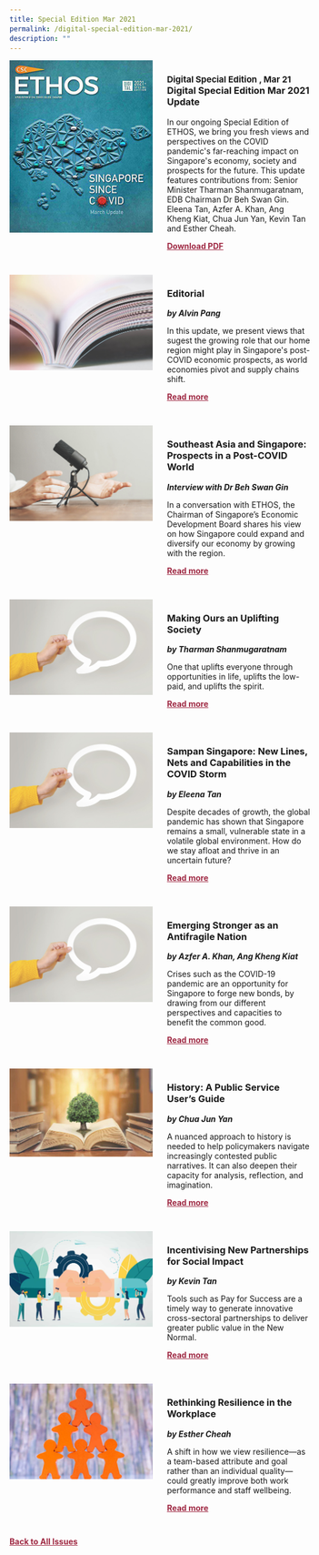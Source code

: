 ```yaml
---
title: Special Edition Mar 2021
permalink: /digital-special-edition-mar-2021/
description: ""
---
```

<style>

.back a
{
	color: #9f2943;
	font-weight: bold;
	}
	
.cat
   {
   font-size: 15px;
   }

.text
{
	width: 50%;
}	
	
.img1 img
{
margin-top:25px;	
}	
	
.img img
{
margin-top:15px;	
}		
	
.button1 a
{
	color: #9f2943;
	font-weight:bold;
}
	

.grid-container {
	display: grid;
	grid-template-columns: 50% 50%;
	grid-column-gap: 5%;
	margin-bottom: 5%;
	}	
	
@media only screen and (max-width: 600px) {
	.grid-container {
		display: block;
	}
}	
</style>


<div class="grid-container">
	<div><img src="/images/Ethos_Thumbnails_Cover/ethosdigitalmarch2021specialedition.jpg"></div>
	<div>
		<h3><span class="cat">Digital Special Edition , Mar 21</span><br>Digital Special Edition Mar 2021 Update</h3>
		<p>In our ongoing Special Edition of ETHOS, we bring you fresh views and perspectives on the COVID pandemic's far-reaching impact on Singapore's economy, society and prospects for the future. This update features contributions from: Senior Minister Tharman Shanmugaratnam, EDB Chairman Dr Beh Swan Gin. Eleena Tan, Azfer A. Khan, Ang Kheng Kiat, Chua Jun Yan, Kevin Tan and Esther Cheah.</p>
		<div class="button1"><a target="_blank" href="">Download PDF</a></div>
	</div>
</div>

<br>

<div class="grid-container">
	<div><img src="/images/Landing_Banner_Images/tile_editorial.jpg"></div>
	<div>
		<h3>Editorial</h3>
		<b><i>by Alvin Pang</i></b>
		<p>In this update, we present views that sugest the growing role that our home region might play in Singapore's post-COVID economic prospects, as world economies pivot and supply chains shift.</p>
		<div class="button1"><a href="/special-edition-mar-2021/editorial/">Read more</a></div>
	</div>
</div>

<br>

<div class="grid-container">
	<div><img src="/images/Landing_Banner_Images/tile_interviews.jpg"></div>
	<div>
		<h3>Southeast Asia and Singapore: Prospects in a Post-COVID World</h3>
		<b><i>Interview with Dr Beh Swan Gin</i></b>
		<p>In a conversation with ETHOS, the Chairman of Singapore’s Economic Development Board shares his view on how Singapore could expand and diversify our economy by growing with the region.</p>
		<div class="button1"><a href="/special-edition-mar-2021/southeast-asia-and-singapore-prospects-in-a-post-covid-world/">Read more</a></div>
	</div>
</div>

<br>

<div class="grid-container">
	<div><img src="/images/Landing_Banner_Images/tile_opinion.jpg"></div>
	<div>
		<h3>Making Ours an Uplifting Society</h3>
		<b><i>by Tharman Shanmugaratnam</i></b>
		<p>One that uplifts everyone through opportunities in life, uplifts the low-paid, and uplifts the spirit.</p>
		<div class="button1"><a href="/special-edition-mar-2021/making-ours-an-uplifting-society/">Read more</a></div>
	</div>
</div>

<br>

<div class="grid-container">
	<div><img src="/images/Landing_Banner_Images/tile_opinion.jpg"></div>
	<div>
		<h3>Sampan Singapore: New Lines, Nets and Capabilities in the COVID Storm</h3>
		<b><i>by Eleena Tan</i></b>
		<p>Despite decades of growth, the global pandemic has shown that Singapore remains a small, vulnerable state in a volatile global environment. How do we stay afloat and thrive in an uncertain future?</p>
		<div class="button1"><a href="/special-edition-mar-2021/sampan-singapore-new-lines-nets-and-capabilities-in-the-covid-storm/">Read more</a></div>
	</div>
</div>

<br>

<div class="grid-container">
	<div><img src="/images/Landing_Banner_Images/tile_opinion.jpg"></div>
	<div>
		<h3>Emerging Stronger as an Antifragile Nation</h3>
		<b><i>by Azfer A. Khan, Ang Kheng Kiat</i></b>
		<p>Crises such as the COVID-19 pandemic are an opportunity for Singapore to forge new bonds, by drawing from our different perspectives and capacities to benefit the common good.</p>
		<div class="button1"><a href="/special-edition-mar-2021/emerging-stronger-as-an-antifragile-nation/">Read more</a></div>
	</div>
</div>

<br>

<div class="grid-container">
	<div><img src="/images/Cropped_images/Ethos_Digital_Special_Mar/History_Publicservice_Teaser.jpg"></div>
	<div>
		<h3>History: A Public Service User’s Guide</h3>
		<b><i>by Chua Jun Yan</i></b>
		<p>A nuanced approach to history is needed to help policymakers navigate increasingly contested public narratives. It can also deepen their capacity for analysis, reflection, and imagination.</p>
		<div class="button1"><a href="/special-edition-mar-2021/history-a-public-service-user-s-guide/">Read more</a></div>
	</div>
</div>

<br>

<div class="grid-container">
	<div><img src="/images/Cropped_images/Ethos_Digital_Special_Mar/D_SEditionMar_Teaser_IncentivisingPartnerships.jpg"></div>
	<div>
		<h3>Incentivising New Partnerships for Social Impact</h3>
		<b><i>by Kevin Tan</i></b>
		<p>Tools such as Pay for Success are a timely way to generate innovative cross-sectoral partnerships to deliver greater public value in the New Normal.</p>
		<div class="button1"><a href="/special-edition-mar-2021/incentivising-new-partnerships-for-social-impact/">Read more</a></div>
	</div>
</div>

<br>

<div class="grid-container">
	<div><img src="/images/Cropped_images/Ethos_Digital_Special_Mar/D_SEditionMar__Teaser_Rethinking%20Resilience.jpeg"></div>
	<div>
		<h3>Rethinking Resilience in the Workplace</h3>
		<b><i>by Esther Cheah</i></b>
		<p>A shift in how we view resilience—as a team-based attribute and goal rather than an individual quality—could greatly improve both work performance and staff wellbeing.</p>
		<div class="button1"><a href="/special-edition-mar-2021/rethinking-resilience-in-the-workplace/">Read more</a></div>
	</div>
</div>

<br>

<div class="back">
<a href="/all-issues/">Back to All Issues</a>
</div>